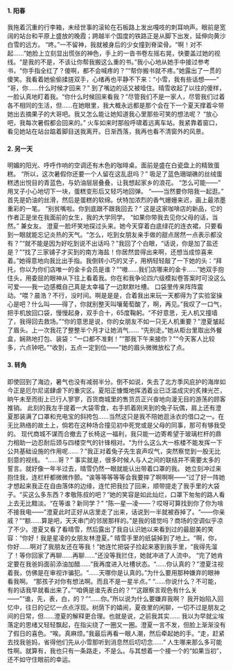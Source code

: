 #### 1. 阳春
我拖着沉重的行李箱，未经世事的滚轮在石板路上发出嘎吱的刺耳响声。眼前是宽阔的站台和平原上盛放的晚霞；跨越半个国度的铁路正是从脚下出发，延伸向黄沙白雪的远方。
 “咚。”一不留神，我就被身后的少女撞到脊梁骨。“啊！对不起……”她脸上立刻显出慌张的神色，手上的一沓书卷左摇右晃，快要盖过她的视线。“是我的不是，不该让你帮我搬这么重的书。”我小心地从她手中接过参考书，“你手指全红了？傻啊，都不会喊疼的？”“帮你搬书就不疼。”她露出了一贯的傻笑。我看着她偷偷揉搓双手，心绪再也平静不下来：“小雪，我有些话想——”
 “哥，你……什么时候才回来？”
到了嘴边的话又被噎住。晴雪收起了以往的傻样，一脸认真地盯着我。“你什么时候回来看我？”尽管我们不是一家人，尽管我们过着各不相同的生活，但……在她眼里，我大概永远都是那个会在下一个夏天撑着伞带她出去摘果子的大哥吧。我又怎么能让她知道我心里那些可笑的想法呢？
“放心吧，我每次暑假都会回来的。”
火车如来时那般呼啸着远离车站。我紧靠着窗口，看见她站在站台踮着脚目送我离开。日渐西落，我再也看不清窗外的风景。

#### 2. 另一天
明媚的阳光、呼呼作响的空调还有木色的咖㫵桌。面前是盛在白瓷盘上的精致蛋糕。
“所以，这次暑假你还要一个人留在这乱逛吗？”
吸足了蓝色珊瑚礁的丝绒蛋糕透出悦目的青蓝色，与奶油层层叠叠，让我想起家乡的浪花。
“怎么可能——”
用叉子小心地切下一块，蛋糕变形后又轻巧地回弹。
“——当然要你陪我一起逛。”
首先是奶油的丝滑，然后是蛋糕的软绵。伏特加浓烈的香气姗姗来迟，画上最浓墨重彩的一笔。
“别贫嘴啦。你到底跟不跟我回去？”
这是这家咖啡店的新品，它的作者正是坐在我面前的女生，我的大学同学。
“如果你带我去见你父母的话，当然。”
兼女友。
澄夏一脸坏笑地探过头来。她今天穿着白底绿花的连衣裙，只要看到一眼就能忘记炎热的天气。“怎么，吃到女朋友亲手做的甜点居然一点表示都没有？”“就不能是因为好吃到说不出话吗？”我回了个白眼，“话说，你是加了盐还是？”“找了三家铺子才买到的南方海盐！你居然尝得出来啊，还想当成惊喜来着。”她得意地向我比出手指。我倒转小巧的叉子，用柄轻轻敲了一下她的头：“拜托，你以为你们店唯一的金卡会员是谁？”“嗷……我们店哪来的金卡……”她双手抱住头，用委屈的眼神从下往上看着我。你在和我争论四六级模拟卷答案时可没这么可爱——我一边感概自己真是太幸福了一边默默吐槽。
口袋里传来阵阵震动。“喂？晨浩？不行，没时间。啊是是是，合着我出来玩一天都得为了实验室操心是吧？什么叫——得了，你就别整天叫嚷葡萄酸了，啊，再见。”我叹了一口气，把手机放回口袋，慢慢起身，双手合十，65度鞠躬。“不好意思，无人机又撞墙了，我得回去救场。”“你的意思是说，你的女朋友不如一只无人机重要？”澄夏皱起了眉头。上一次我花了整整半个月才让她消气……
“先别走。”她从柜台里取出外餐盒，娴熟地打包、装袋：“一口都不准剩！”“那我下午来接你？”“今天客人比较多，六点钟吧。”“收到，五点一定到位——”她的眉头微微放松了点。

#### 3. 转角
即使回到了海边，暑气也没有减弱半分。倒不如说，失去了北方季风庇护的海岸如今正是厄尔尼诺肆虐下的重灾区。夏阳正慷慨地挥洒着业已泛滥成灾的炙辣光芒，晌午未至而街上已行人寥寥，百货商城里的售货员正兴奋地向漫无目的游荡的顾客推销。
此刻的我左手提着一大袋零食，右手抓着刚夹到的兔子玩偶，肩上还有澄夏那装满了口罩和充电宝的斜挎包……当然这只是我不陪她逛泳衣的借口之一。在无比熟络的故土上，倘若在这种场合撞见初中死党或是父母的同事，那可有够我受的。
现代商城不谋而合撤去了长椅这一福利，我只能一边寄希望于玻璃栏杆的鼎力相助一边忍耐后颈与四楼空气的针锋相对。“为什么这么大一栋楼不能发挥一下公共基础设施的作用呢……？”我正对着兔子先生哀声叹气，突然察觉到一股无比刻意的视线。
“……哥？”
事实就是，很多时候人与人之间的联结并不需要太多的誓言。就好像一年半过去，晴雪仍然一眼就能认出带着口罩的我。
她立刻冲过来抱住我，连栏杆都微微作颤。“诶等等等等等会我要摔了啊啊啊——”过了好一阵她才想起来我正在自由落体的边缘，连忙把我拉了回来，顺带提走了我手里的大袋子。“买这么多东西？孝敬陈叔的吧？”她的笑容是如此灿烂，口罩下匆匆的路人看上去无比黯淡。“在等谁？新同学？”
“陈—星—凌——？哎呀可算找到你了你为啥不接我电——”澄夏此时正好从店里走了出来，话说到一半就被吞掉了。“——你亲戚？”“额……算是吧，天天串门的邻居那样的。”是我的错觉吗？商场的空调似乎凉了不少。澄夏又看了看晴雪，然后露出了我自认识她以来看到过的最甜美的笑容：“你好！我是星凌的女朋友林澄夏。”
晴雪手里的纸袋掉到了地上。“啊，你，你好……啊对了我朋友还在等我！”她连忙把袋子捡起来塞到我手里，“我得先溜了！等你回家了再聊……再聊……”还没等我拦住，她就冲进了人流中。
“完了她肯定要在我爸妈面前添油加醋……”我再度进入吐槽状态。“……你认真的？”澄夏注视着我，仿佛是在审视诈骗犯。“……天哪你是认真的。”为什么要用那种嫌弃的眼神看我啊。
“那孩子对你有想法啊。而且不是一星半点。”
“……你说什么？不可能，有的话我早就看出来了。”“咱俩是谁先表白的？”“这跟察言观色有什么关——”“谁，先，表，白，的？”“……你。”所以说为什么要嫌弃我啊？
我开始陷入回忆中，往日的记忆一点点浮现。树荫下的嬉闹，夏夜里的闲聊，一切不过是朋友之间的日常，但……澄夏的解释更合理。也就是说，之前我其实……
我以为早就尘埃落定的思绪又轻轻飘起，在指尖绕了一圈又一圈。澄夏一言不发，但脸上渐渐没有了假日的喜色。“唉。真麻烦。”我最后再看一眼人潮，然后牵起她的手。“走，赶紧去找我爸妈，省得他们先从小雪那听到消息然后叨叨念……”
人生哪来那么多可能性啊。就算有，我也只有一条路走，不是么。与其想着一个接一个的“如果当初”，还不如守住眼前的幸运。
